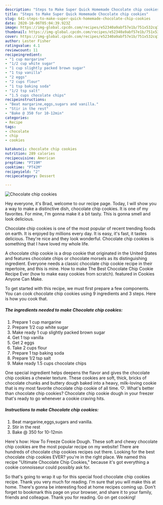 ```yaml
---
description: "Steps to Make Super Quick Homemade Chocolate chip cookies"
title: "Steps to Make Super Quick Homemade Chocolate chip cookies"
slug: 641-steps-to-make-super-quick-homemade-chocolate-chip-cookies
date: 2020-10-06T05:04:39.923Z
image: https://img-global.cpcdn.com/recipes/e52340a9abf57e1b/751x532cq70/chocolate-chip-cookies-recipe-main-photo.jpg
thumbnail: https://img-global.cpcdn.com/recipes/e52340a9abf57e1b/751x532cq70/chocolate-chip-cookies-recipe-main-photo.jpg
cover: https://img-global.cpcdn.com/recipes/e52340a9abf57e1b/751x532cq70/chocolate-chip-cookies-recipe-main-photo.jpg
author: Lester Fisher
ratingvalue: 4.1
reviewcount: 11
recipeingredient:
- "1 cup margarine"
- "1/2 cup white sugar"
- "1 cup slightly packed brown sugar"
- "1 tsp vanilla"
- "2 eggs"
- "2 cups flour"
- "1 tsp baking soda"
- "1/2 tsp salt"
- "1.5 cups chocolate chips"
recipeinstructions:
- "Beat margarine,eggs,sugars and vanilla."
- "Stir in the rest"
- "Bake @ 350 for 10-12min"
categories:
- Recipe
tags:
- chocolate
- chip
- cookies

katakunci: chocolate chip cookies 
nutrition: 289 calories
recipecuisine: American
preptime: "PT19M"
cooktime: "PT42M"
recipeyield: "2"
recipecategory: Dessert

---
```



![Chocolate chip cookies](https://img-global.cpcdn.com/recipes/e52340a9abf57e1b/751x532cq70/chocolate-chip-cookies-recipe-main-photo.jpg)

Hey everyone, it's Brad, welcome to our recipe page. Today, I will show you a way to make a distinctive dish, chocolate chip cookies. It is one of my favorites. For mine, I'm gonna make it a bit tasty. This is gonna smell and look delicious.

Chocolate chip cookies is one of the most popular of recent trending foods on earth. It is enjoyed by millions every day. It is easy, it's fast, it tastes delicious. They're nice and they look wonderful. Chocolate chip cookies is something that I have loved my whole life.

A chocolate chip cookie is a drop cookie that originated in the United States and features chocolate chips or chocolate morsels as its distinguishing ingredient. Everyone needs a classic chocolate chip cookie recipe in their repertoire, and this is mine. How to make The Best Chocolate Chip Cookie Recipe Ever (how to make easy cookies from scratch). featured in Cookies Anyone Can Make.


To get started with this recipe, we must first prepare a few components. You can cook chocolate chip cookies using 9 ingredients and 3 steps. Here is how you cook that.

<!--inarticleads1-->

##### The ingredients needed to make Chocolate chip cookies:

1. Prepare 1 cup margarine
1. Prepare 1/2 cup white sugar
1. Make ready 1 cup slightly packed brown sugar
1. Get 1 tsp vanilla
1. Get 2 eggs
1. Take 2 cups flour
1. Prepare 1 tsp baking soda
1. Prepare 1/2 tsp salt
1. Make ready 1.5 cups chocolate chips


One special ingredient helps deepens the flavor and gives the chocolate chip cookies a chewier texture. These cookies are soft, thick, bricks of chocolate chunks and buttery dough baked into a heavy, milk-loving cookie that is my most favorite chocolate chip cookie of all time. ♡. What&#39;s better than chocolate chip cookies? Chocolate chip cookie dough in your freezer that&#39;s ready to go whenever a cookie craving hits. 

<!--inarticleads2-->

##### Instructions to make Chocolate chip cookies:

1. Beat margarine,eggs,sugars and vanilla.
1. Stir in the rest
1. Bake @ 350 for 10-12min


Here&#39;s how: How To Freeze Cookie Dough. These soft and chewy chocolate chip cookies are the most popular recipe on my website! There are hundreds of chocolate chip cookies recipes out there. Looking for the best chocolate chip cookies EVER? you&#39;re in the right place. We named this recipe &#34;Ultimate Chocolate Chip Cookies,&#34; because it&#39;s got everything a cookie connoisseur could possibly ask for. 

So that's going to wrap it up for this special food chocolate chip cookies recipe. Thank you very much for reading. I'm sure that you will make this at home. There's gonna be interesting food at home recipes coming up. Don't forget to bookmark this page on your browser, and share it to your family, friends and colleague. Thank you for reading. Go on get cooking!

